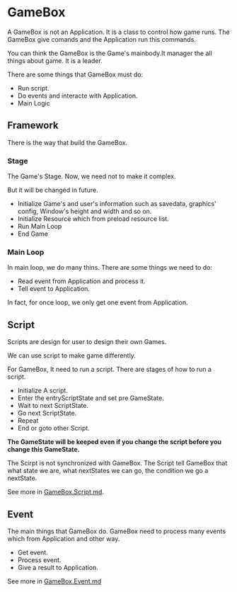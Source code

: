# GameBox

A GameBox is not an Application. It is a class to control how game runs. The GameBox give comands and the Application run this commands.

You can think the GameBox is the Game's mainbody.It manager the all things about game. It is a leader. 

There are some things that GameBox must do:

- Run script. 
- Do events and interacte with Application.
- Main Logic

## Framework

There is the way that build the GameBox.

### Stage

The Game's Stage. Now, we need not to make it complex. 

But it will be changed in future.

- Initialize Game's and user's information such as savedata, graphics' config, Window's height and width and so on.
- Initialize Resource which from preload resource list.
- Run Main Loop
- End Game

### Main Loop

In main loop, we do many thins. There are some things we need to do:

- Read event from Application and process it.
- Tell event to Application.

In fact, for once loop, we only get one event from Application.

## Script

Scripts are design for user to design their own Games.

We can use script to make game differently.

For GameBox, It need to run a script. There are stages of how to run a script.

- Initialize A script.
- Enter the entryScriptState and set pre GameState.
- Wait to next ScriptState.
- Go next ScriptState.
- Repeat 
- End or goto other Script.

**The GameState will be keeped even if you change the script before you change this GameState.**

The Scirpt is not synchronized with GameBox. The Script tell GameBox that what state we are, what nextStates we can go, the condition we go a nextState.

See more in [GameBox.Script.md]().

## Event 

The main things that GameBox do. GameBox need to process many events which from Application and other way.

- Get event.
- Process event.
- Give a result to Application.

See more in [GameBox.Event.md]()




